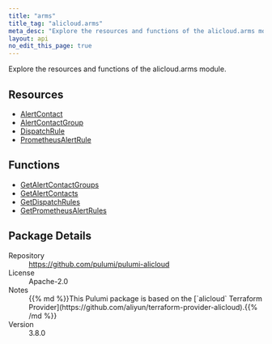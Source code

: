 ```yaml
---
title: "arms"
title_tag: "alicloud.arms"
meta_desc: "Explore the resources and functions of the alicloud.arms module."
layout: api
no_edit_this_page: true
---
```


<!-- WARNING: this file was generated by Pulumi Docs Generator. -->
<!-- Do not edit by hand unless you're certain you know what you are doing! -->

Explore the resources and functions of the alicloud.arms module.

<h2 id="resources">Resources</h2>
<ul class="api">
    <li><a href="alertcontact" title="AlertContact"><span class="api-symbol api-symbol--resource"></span>AlertContact</a></li>
    <li><a href="alertcontactgroup" title="AlertContactGroup"><span class="api-symbol api-symbol--resource"></span>AlertContactGroup</a></li>
    <li><a href="dispatchrule" title="DispatchRule"><span class="api-symbol api-symbol--resource"></span>DispatchRule</a></li>
    <li><a href="prometheusalertrule" title="PrometheusAlertRule"><span class="api-symbol api-symbol--resource"></span>PrometheusAlertRule</a></li>
</ul>

<h2 id="functions">Functions</h2>
<ul class="api">
    <li><a href="getalertcontactgroups" title="GetAlertContactGroups"><span class="api-symbol api-symbol--function"></span>GetAlertContactGroups</a></li>
    <li><a href="getalertcontacts" title="GetAlertContacts"><span class="api-symbol api-symbol--function"></span>GetAlertContacts</a></li>
    <li><a href="getdispatchrules" title="GetDispatchRules"><span class="api-symbol api-symbol--function"></span>GetDispatchRules</a></li>
    <li><a href="getprometheusalertrules" title="GetPrometheusAlertRules"><span class="api-symbol api-symbol--function"></span>GetPrometheusAlertRules</a></li>
</ul>

<h2 id="package-details">Package Details</h2>
<dl class="package-details">
	<dt>Repository</dt>
	<dd><a href="https://github.com/pulumi/pulumi-alicloud">https://github.com/pulumi/pulumi-alicloud</a></dd>
	<dt>License</dt>
	<dd>Apache-2.0</dd>
	<dt>Notes</dt>
	<dd>{{% md %}}This Pulumi package is based on the [`alicloud` Terraform Provider](https://github.com/aliyun/terraform-provider-alicloud).{{% /md %}}</dd>
	<dt>Version</dt>
	<dd>3.8.0</dd>
</dl>

